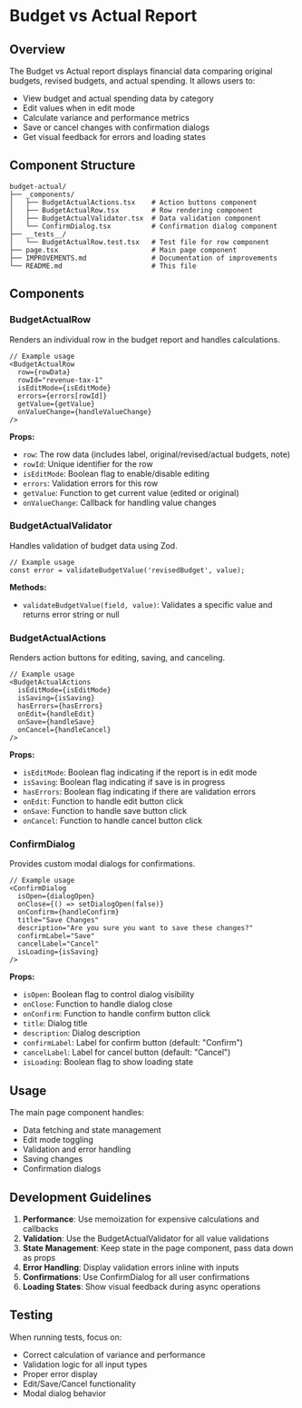 # Budget vs Actual Report

## Overview

The Budget vs Actual report displays financial data comparing original budgets, revised budgets, and actual spending. It allows users to:

- View budget and actual spending data by category
- Edit values when in edit mode
- Calculate variance and performance metrics
- Save or cancel changes with confirmation dialogs
- Get visual feedback for errors and loading states

## Component Structure

```
budget-actual/
├── _components/
│   ├── BudgetActualActions.tsx    # Action buttons component
│   ├── BudgetActualRow.tsx        # Row rendering component 
│   ├── BudgetActualValidator.tsx  # Data validation component
│   └── ConfirmDialog.tsx          # Confirmation dialog component
├── __tests__/
│   └── BudgetActualRow.test.tsx   # Test file for row component
├── page.tsx                       # Main page component
├── IMPROVEMENTS.md                # Documentation of improvements
└── README.md                      # This file
```

## Components

### BudgetActualRow

Renders an individual row in the budget report and handles calculations.

```tsx
// Example usage
<BudgetActualRow
  row={rowData}
  rowId="revenue-tax-1"
  isEditMode={isEditMode}
  errors={errors[rowId]}
  getValue={getValue}
  onValueChange={handleValueChange}
/>
```

**Props:**
- `row`: The row data (includes label, original/revised/actual budgets, note)
- `rowId`: Unique identifier for the row
- `isEditMode`: Boolean flag to enable/disable editing
- `errors`: Validation errors for this row
- `getValue`: Function to get current value (edited or original)
- `onValueChange`: Callback for handling value changes

### BudgetActualValidator

Handles validation of budget data using Zod.

```tsx
// Example usage
const error = validateBudgetValue('revisedBudget', value);
```

**Methods:**
- `validateBudgetValue(field, value)`: Validates a specific value and returns error string or null

### BudgetActualActions

Renders action buttons for editing, saving, and canceling.

```tsx
// Example usage
<BudgetActualActions
  isEditMode={isEditMode}
  isSaving={isSaving}
  hasErrors={hasErrors}
  onEdit={handleEdit}
  onSave={handleSave}
  onCancel={handleCancel}
/>
```

**Props:**
- `isEditMode`: Boolean flag indicating if the report is in edit mode
- `isSaving`: Boolean flag indicating if save is in progress
- `hasErrors`: Boolean flag indicating if there are validation errors
- `onEdit`: Function to handle edit button click
- `onSave`: Function to handle save button click
- `onCancel`: Function to handle cancel button click

### ConfirmDialog

Provides custom modal dialogs for confirmations.

```tsx
// Example usage
<ConfirmDialog
  isOpen={dialogOpen}
  onClose={() => setDialogOpen(false)}
  onConfirm={handleConfirm}
  title="Save Changes"
  description="Are you sure you want to save these changes?"
  confirmLabel="Save"
  cancelLabel="Cancel"
  isLoading={isSaving}
/>
```

**Props:**
- `isOpen`: Boolean flag to control dialog visibility
- `onClose`: Function to handle dialog close
- `onConfirm`: Function to handle confirm button click
- `title`: Dialog title
- `description`: Dialog description
- `confirmLabel`: Label for confirm button (default: "Confirm")
- `cancelLabel`: Label for cancel button (default: "Cancel")
- `isLoading`: Boolean flag to show loading state

## Usage

The main page component handles:
- Data fetching and state management
- Edit mode toggling
- Validation and error handling
- Saving changes
- Confirmation dialogs

## Development Guidelines

1. **Performance**: Use memoization for expensive calculations and callbacks
2. **Validation**: Use the BudgetActualValidator for all value validations
3. **State Management**: Keep state in the page component, pass data down as props
4. **Error Handling**: Display validation errors inline with inputs
5. **Confirmations**: Use ConfirmDialog for all user confirmations
6. **Loading States**: Show visual feedback during async operations

## Testing

When running tests, focus on:
- Correct calculation of variance and performance
- Validation logic for all input types
- Proper error display
- Edit/Save/Cancel functionality
- Modal dialog behavior 